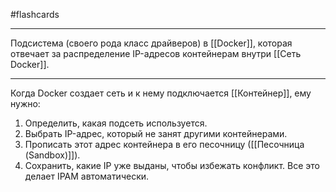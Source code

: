 #flashcards 
***
Подсистема (своего рода класс драйверов) в [[Docker]], которая отвечает за распределение IP-адресов контейнерам внутри [[Сеть Docker]].
***
Когда Docker создает сеть и к нему подключается [[Контейнер]], ему нужно:
1. Определить, какая подсеть используется.
2. Выбрать IP-адрес, который не занят другими контейнерами.
3. Прописать этот адрес контейнера в его песочницу ([[Песочница (Sandbox)]]).
4. Сохранить, какие IP уже выданы, чтобы избежать конфликт.
Все это делает IPAM автоматически.